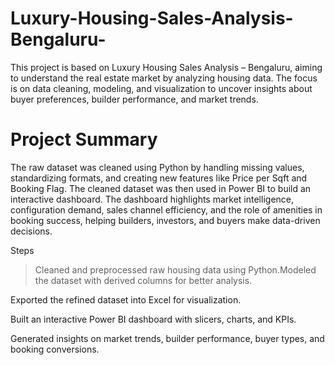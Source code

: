 # Luxury-Housing-Sales-Analysis-Bengaluru-
This project is based on Luxury Housing Sales Analysis – Bengaluru, aiming to understand the real estate market by analyzing housing data. The focus is on data cleaning, modeling, and visualization to uncover insights about buyer preferences, builder performance, and market trends.

# Project Summary
The raw dataset was cleaned using Python by handling missing values, standardizing formats, and creating new features like Price per Sqft and Booking Flag. The cleaned dataset was then used in Power BI to build an interactive dashboard. The dashboard highlights market intelligence, configuration demand, sales channel efficiency, and the role of amenities in booking success, helping builders, investors, and buyers make data-driven decisions.

Steps

> Cleaned and preprocessed raw housing data using Python.Modeled the dataset with derived columns for better analysis.

Exported the refined dataset into Excel for visualization.

Built an interactive Power BI dashboard with slicers, charts, and KPIs.

Generated insights on market trends, builder performance, buyer types, and booking conversions.
